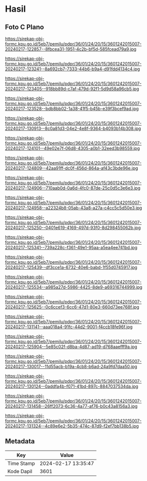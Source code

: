 # Hasil

## Foto C Plano

https://sirekap-obj-formc.kpu.go.id/5eb7/pemilu/pdpr/36/01/24/20/15/3601242015007-20240217-122857--8fbcea31-1951-4c2b-bf5d-585fcead79a9.jpg

https://sirekap-obj-formc.kpu.go.id/5eb7/pemilu/pdpr/36/01/24/20/15/3601242015007-20240217-123241--8a692cb7-7333-44b6-b9a4-d91fdd4134c4.jpg

https://sirekap-obj-formc.kpu.go.id/5eb7/pemilu/pdpr/36/01/24/20/15/3601242015007-20240217-123405--918bb89d-c7af-479d-92f1-5d9d58a96cb5.jpg

https://sirekap-obj-formc.kpu.go.id/5eb7/pemilu/pdpr/36/01/24/20/15/3601242015007-20240217-123528--bdb8bb02-1a38-41f5-b45b-e39f3bcef9ad.jpg

https://sirekap-obj-formc.kpu.go.id/5eb7/pemilu/pdpr/36/01/24/20/15/3601242015007-20240217-130913--8c0a81d3-04e2-4e8f-9364-b4093b14b308.jpg

https://sirekap-obj-formc.kpu.go.id/5eb7/pemilu/pdpr/36/01/24/20/15/3601242015007-20240217-124101--49e02e7f-06d8-4305-a0b1-32eed3b98559.jpg

https://sirekap-obj-formc.kpu.go.id/5eb7/pemilu/pdpr/36/01/24/20/15/3601242015007-20240217-124809--42aa91ff-dc0f-456d-864a-af43c3bde96e.jpg

https://sirekap-obj-formc.kpu.go.id/5eb7/pemilu/pdpr/36/01/24/20/15/3601242015007-20240217-124906--710aab0d-0a6d-4fc0-87de-25c0d5c3e6e3.jpg

https://sirekap-obj-formc.kpu.go.id/5eb7/pemilu/pdpr/36/01/24/20/15/3601242015007-20240217-124958--a22324b8-05ab-43a8-a27a-c4cc5c5d50e3.jpg

https://sirekap-obj-formc.kpu.go.id/5eb7/pemilu/pdpr/36/01/24/20/15/3601242015007-20240217-125250--0401e619-4169-497d-93f0-8d298455062b.jpg

https://sirekap-obj-formc.kpu.go.id/5eb7/pemilu/pdpr/36/01/24/20/15/3601242015007-20240217-125341--739a228c-f361-49e1-95aa-a5ea4ee741bd.jpg

https://sirekap-obj-formc.kpu.go.id/5eb7/pemilu/pdpr/36/01/24/20/15/3601242015007-20240217-125439--df3cce1a-6732-40e6-babd-1f55d0745917.jpg

https://sirekap-obj-formc.kpu.go.id/5eb7/pemilu/pdpr/36/01/24/20/15/3601242015007-20240217-125534--a985a27d-5986-4425-8de9-a69316744999.jpg

https://sirekap-obj-formc.kpu.go.id/5eb7/pemilu/pdpr/36/01/24/20/15/3601242015007-20240217-125625--0c6ccef3-6cc6-47d1-80e3-660d73ee768f.jpg

https://sirekap-obj-formc.kpu.go.id/5eb7/pemilu/pdpr/36/01/24/20/15/3601242015007-20240217-131141--aaa018a4-91fc-44d2-9001-f4ccb18fe96f.jpg

https://sirekap-obj-formc.kpu.go.id/5eb7/pemilu/pdpr/36/01/24/20/15/3601242015007-20240217-125904--5e85c02f-d8ba-4d87-ad19-d768aaefff9a.jpg

https://sirekap-obj-formc.kpu.go.id/5eb7/pemilu/pdpr/36/01/24/20/15/3601242015007-20240217-130017--11d55acb-b19a-4cb8-b6ad-24a9fd7daa50.jpg

https://sirekap-obj-formc.kpu.go.id/5eb7/pemilu/pdpr/36/01/24/20/15/3601242015007-20240217-130124--0addfa4b-f071-41bd-897c-8847037534da.jpg

https://sirekap-obj-formc.kpu.go.id/5eb7/pemilu/pdpr/36/01/24/20/15/3601242015007-20240217-131458--26ff2073-6c36-4a77-af76-b0c43a8156a3.jpg

https://sirekap-obj-formc.kpu.go.id/5eb7/pemilu/pdpr/36/01/24/20/15/3601242015007-20240217-131324--4c89e6e2-5b35-474c-87d9-f2ef7bb138b5.jpg


## Metadata

| Key        | Value               |
| ---------- | ------------------- |
| Time Stamp | 2024-02-17 13:35:47 |
| Kode Dapil | 3601                |



